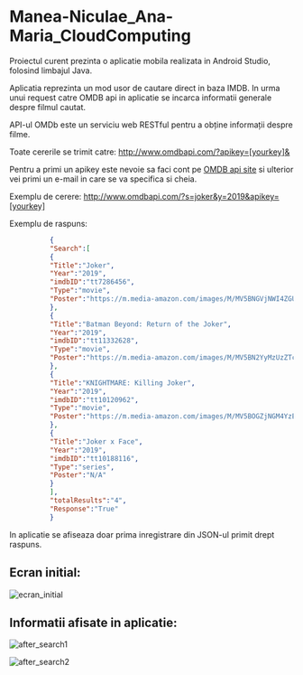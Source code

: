 # Manea-Niculae_Ana-Maria_CloudComputing

  Proiectul curent prezinta o aplicatie mobila realizata in Android Studio, folosind limbajul Java.

  Aplicatia reprezinta un mod usor de cautare direct in baza IMDB. In urma unui request catre OMDB api in aplicatie se incarca informatii generale despre filmul cautat.
  
API-ul OMDb este un serviciu web RESTful pentru a obține informații despre filme.

Toate cererile se trimit catre: http://www.omdbapi.com/?apikey=[yourkey]&

Pentru a primi un apikey este nevoie sa faci cont pe [OMDB api site](https://www.omdbapi.com/) si ulterior vei primi un e-mail in care se va specifica si cheia.

Exemplu de cerere: http://www.omdbapi.com/?s=joker&y=2019&apikey=[yourkey]

Exemplu de raspuns: 
```json
          {
          "Search":[
          {
          "Title":"Joker",
          "Year":"2019",
          "imdbID":"tt7286456",
          "Type":"movie",
          "Poster":"https://m.media-amazon.com/images/M/MV5BNGVjNWI4ZGUtNzE0MS00YTJmLWE0ZDctN2ZiYTk2YmI3NTYyXkEyXkFqcGdeQXVyMTkxNjUyNQ@@._V1_SX300.jpg"
          },
          {
          "Title":"Batman Beyond: Return of the Joker",
          "Year":"2019",
          "imdbID":"tt11332628",
          "Type":"movie",
          "Poster":"https://m.media-amazon.com/images/M/MV5BN2YyMzUzZTctNDlhNi00OWIzLTkxNWItMGM4NjEzNDc2YmYzXkEyXkFqcGdeQXVyMjI2ODkzODY@._V1_SX300.jpg"
          },
          {
          "Title":"KNIGHTMARE: Killing Joker",
          "Year":"2019",
          "imdbID":"tt10120962",
          "Type":"movie",
          "Poster":"https://m.media-amazon.com/images/M/MV5BOGZjNGM4YzEtYzRlNi00YzkwLThlYzYtZDg3MzQ1ZmM1OTY5XkEyXkFqcGdeQXVyMTk5Nzc1Mjc@._V1_SX300.jpg"
          },
          {
          "Title":"Joker x Face",
          "Year":"2019",
          "imdbID":"tt10188116",
          "Type":"series",
          "Poster":"N/A"
          }
          ],
          "totalResults":"4",
          "Response":"True"
          }
```
In aplicatie se afiseaza doar prima inregistrare din JSON-ul primit drept raspuns.

## Ecran initial:
  ![ecran_initial](https://user-images.githubusercontent.com/48086918/117872465-5cbb6680-b2a7-11eb-94e3-de69f49aadde.jpg)

## Informatii afisate in aplicatie:
  ![after_search1](https://user-images.githubusercontent.com/48086918/117872502-6ba21900-b2a7-11eb-8610-7043a4dafa47.jpg)

  ![after_search2](https://user-images.githubusercontent.com/48086918/117872545-76f54480-b2a7-11eb-9a6a-1645e5a9ef01.jpg)

